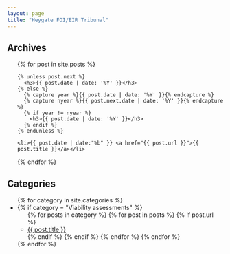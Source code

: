 ```yaml
---
layout: page
title: "Heygate FOI/EIR Tribunal"
---
```


<h2>Archives</h2>
<ul>
  {% for post in site.posts %}

    {% unless post.next %}
      <h3>{{ post.date | date: '%Y' }}</h3>
    {% else %}
      {% capture year %}{{ post.date | date: '%Y' }}{% endcapture %}
      {% capture nyear %}{{ post.next.date | date: '%Y' }}{% endcapture %}
      {% if year != nyear %}
        <h3>{{ post.date | date: '%Y' }}</h3>
      {% endif %}
    {% endunless %}

    <li>{{ post.date | date:"%b" }} <a href="{{ post.url }}">{{ post.title }}</a></li>
  {% endfor %}
</ul>


<h2 id="categories">Categories</h2>
<ul>
{% for category in site.categories %}
  <li>
{% if category = "Viability assessments" %}
    <ul>
    {% for posts in category %}
      {% for post in posts %}
       {% if post.url %} 
        <li><a href="{{ post.url }}">{{ post.title }}</a></li>
       {% endif %}
       {% endif %}
      {% endfor %}
    {% endfor %}
    </ul>
  </li>
{% endfor %}
